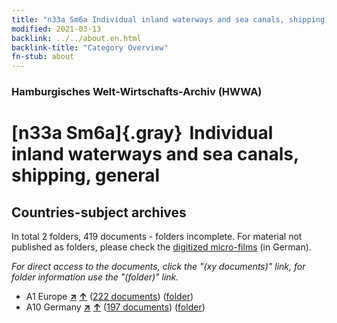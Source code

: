 ```yaml
---
title: "n33a Sm6a Individual inland waterways and sea canals, shipping, general"
modified: 2021-03-13
backlink: ../../about.en.html
backlink-title: "Category Overview"
fn-stub: about
---
```


### Hamburgisches Welt-Wirtschafts-Archiv (HWWA)

# [n33a Sm6a]{.gray}&#8201; Individual inland waterways and sea canals, shipping, general&#160; 







## Countries-subject archives





In total 2 folders, 419 documents - folders incomplete.
For material not published as folders, please check the [digitized micro-films](/film/h1_sh.de.html) (in German).

_For direct access to the documents, click the "(xy documents)" link, for folder information use the "(folder)" link._


- A1 Europe [**&nearr;**](../../../geo/i/140892/about.en.html "Europe (all folders)") [**&uarr;**](../../../geo/about.en.html#A1 "Country category system") (<a href="https://pm20.zbw.eu/iiifview/folder/sh/140892,145657" title="about: Europe : Individual inland waterways and sea canals, shipping, general" target="_blank">222 documents</a>) ([folder](../../../../folder/sh/1408xx/140892/1456xx/145657/about.en.html))
- A10 Germany [**&nearr;**](../../../geo/i/126128/about.en.html "Germany (all folders)") [**&uarr;**](../../../geo/about.en.html#A10 "Country category system") (<a href="https://pm20.zbw.eu/iiifview/folder/sh/126128,145657" title="about: Germany : Individual inland waterways and sea canals, shipping, general" target="_blank">197 documents</a>) ([folder](../../../../folder/sh/1261xx/126128/1456xx/145657/about.en.html))








